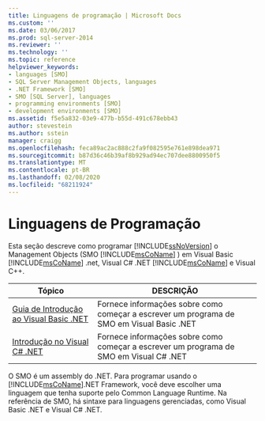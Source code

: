 ```yaml
---
title: Linguagens de programação | Microsoft Docs
ms.custom: ''
ms.date: 03/06/2017
ms.prod: sql-server-2014
ms.reviewer: ''
ms.technology: ''
ms.topic: reference
helpviewer_keywords:
- languages [SMO]
- SQL Server Management Objects, languages
- .NET Framework [SMO]
- SMO [SQL Server], languages
- programming environments [SMO]
- development environments [SMO]
ms.assetid: f5e5a832-03e9-477b-b55d-491c678ebb43
author: stevestein
ms.author: sstein
manager: craigg
ms.openlocfilehash: feca89ac2ac888c2fa9f082595e761e898dea971
ms.sourcegitcommit: b87d36c46b39af8b929ad94ec707dee8800950f5
ms.translationtype: MT
ms.contentlocale: pt-BR
ms.lasthandoff: 02/08/2020
ms.locfileid: "68211924"
---
```

# <a name="programming-languages"></a>Linguagens de Programação
  Esta seção descreve como programar [!INCLUDE[ssNoVersion](../../includes/ssnoversion-md.md)] o Management Objects (SMO [!INCLUDE[msCoName](../../includes/msconame-md.md)] ) em Visual Basic [!INCLUDE[msCoName](../../includes/msconame-md.md)] .net, Visual C# .NET [!INCLUDE[msCoName](../../includes/msconame-md.md)] e Visual C++.  
  
|Tópico|DESCRIÇÃO|  
|-----------|-----------------|  
|[Guia de Introdução ao Visual Basic .NET](../../database-engine/dev-guide/getting-started-in-visual-basic-net.md)|Fornece informações sobre como começar a escrever um programa de SMO em Visual Basic .NET|  
|[Introdução no Visual C&#35; .NET](smo-programming-getting-started-in-visual-csharp-net.md)|Fornece informações sobre como começar a escrever um programa de SMO em Visual C# .NET|  
  
 O SMO é um assembly do .NET. Para programar usando o [!INCLUDE[msCoName](../../includes/msconame-md.md)].NET Framework, você deve escolher uma linguagem que tenha suporte pelo Common Language Runtime. Na referência de SMO, há sintaxe para linguagens gerenciadas, como Visual Basic .NET e Visual C# .NET.  
  
  
